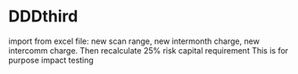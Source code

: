 # DDDthird
import from excel file: new scan range, new intermonth charge, new intercomm charge. Then recalculate 25% risk capital requirement
This is for purpose impact testing
